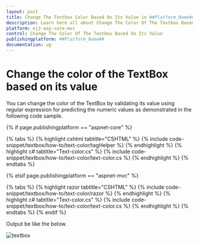 ```yaml
---
layout: post
title: Change The Textbox Color Based On Its Value in ##Platform_Name## Syncfusion Textbox Component
description: Learn here all about Change The Color Of The Textbox Based On Its Value in Syncfusion ##Platform_Name## Textbox component of syncfusion and more.
platform: ej2-asp-core-mvc
control: Change The Color Of The Textbox Based On Its Value
publishingplatform: ##Platform_Name##
documentation: ug
---
```



# Change the color of the TextBox based on its value

You can change the color of the TextBox by validating its value using regular expression for predicting the numeric values as demonstrated in the following code sample.

{% if page.publishingplatform == "aspnet-core" %}

{% tabs %}
{% highlight cshtml tabtitle="CSHTML" %}
{% include code-snippet/textbox/how-to/text-color/tagHelper %}
{% endhighlight %}
{% highlight c# tabtitle="Text-color.cs" %}
{% include code-snippet/textbox/how-to/text-color/text-color.cs %}
{% endhighlight %}
{% endtabs %}

{% elsif page.publishingplatform == "aspnet-mvc" %}

{% tabs %}
{% highlight razor tabtitle="CSHTML" %}
{% include code-snippet/textbox/how-to/text-color/razor %}
{% endhighlight %}
{% highlight c# tabtitle="Text-color.cs" %}
{% include code-snippet/textbox/how-to/text-color/text-color.cs %}
{% endhighlight %}
{% endtabs %}
{% endif %}



Output be like the below.

![textbox](../images/textbox-type.png)